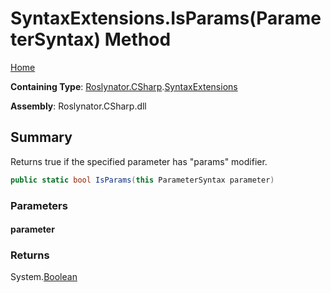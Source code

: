 # SyntaxExtensions\.IsParams\(ParameterSyntax\) Method

[Home](../../../../README.md)

**Containing Type**: [Roslynator.CSharp](../../README.md)\.[SyntaxExtensions](../README.md)

**Assembly**: Roslynator\.CSharp\.dll

## Summary

Returns true if the specified parameter has "params" modifier\.

```csharp
public static bool IsParams(this ParameterSyntax parameter)
```

### Parameters

#### parameter





### Returns

System\.[Boolean](https://docs.microsoft.com/en-us/dotnet/api/system.boolean)


